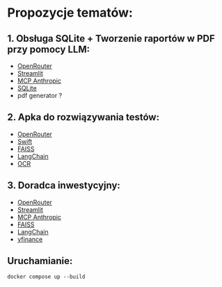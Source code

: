 # Propozycje tematów:
## 1. Obsługa SQLite + Tworzenie raportów w PDF przy pomocy LLM:
- [OpenRouter](https://openrouter.ai/docs/quickstart)
- [Streamlit](https://docs.streamlit.io) 
- [MCP Anthropic](https://modelcontextprotocol.io/introduction)
- [SQLite](https://docs.python.org/3/library/sqlite3.html)
- pdf generator ?
## 2. Apka do rozwiązywania testów:
- [OpenRouter](https://openrouter.ai/docs/quickstart)
- [Swift](https://www.swift.org/documentation/)
- [FAISS](https://github.com/facebookresearch/faiss)
- [LangChain](https://python.langchain.com/docs/introduction/)
- [OCR](https://huggingface.co/microsoft/trocr-base-printed)
## 3. Doradca inwestycyjny:
- [OpenRouter](https://openrouter.ai/docs/quickstart)
- [Streamlit](https://docs.streamlit.io)  
- [MCP Anthropic](https://modelcontextprotocol.io/introduction)
- [FAISS](https://github.com/facebookresearch/faiss)
- [LangChain](https://python.langchain.com/docs/introduction/)
- [yfinance](https://ranaroussi.github.io/yfinance/)

## Uruchamianie:
`docker compose up --build`